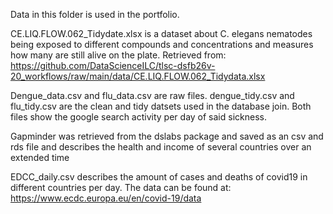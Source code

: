 Data in this folder is used in the portfolio.

CE.LIQ.FLOW.062_Tidydate.xlsx is a dataset about C. elegans nematodes being exposed to different compounds and concentrations and measures how many are still alive on the plate. Retrieved from: https://github.com/DataScienceILC/tlsc-dsfb26v-20_workflows/raw/main/data/CE.LIQ.FLOW.062_Tidydata.xlsx

Dengue_data.csv and flu_data.csv are raw files. dengue_tidy.csv and flu_tidy.csv are the clean and tidy datsets used in the database join. Both files show the google search activity per day of said sickness.

Gapminder was retrieved from the dslabs package and saved as an csv and rds file and describes the health and income of several countries over an extended time

EDCC_daily.csv  describes the amount of cases and deaths of covid19 in different countries per day. The data can be found at: https://www.ecdc.europa.eu/en/covid-19/data